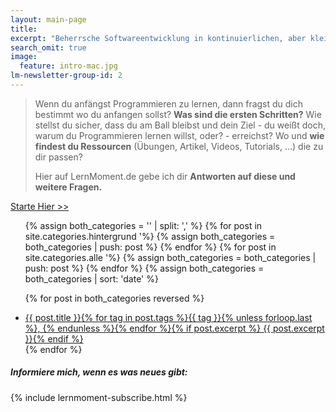 ```yaml
---
layout: main-page
title: 
excerpt: "Beherrsche Softwareentwicklung in kontinuierlichen, aber kleinen Schritten. Vom Anfänger zum Profi in C#, Git, GitHub und mehr."
search_omit: true
image:
  feature: intro-mac.jpg
lm-newsletter-group-id: 2
---
```


> Wenn du anfängst Programmieren zu lernen, dann fragst du dich bestimmt wo du anfangen sollst? **Was sind die ersten Schritten?** Wie stellst du sicher, dass du am Ball bleibst und dein Ziel - du weißt doch, warum du Programmieren lernen willst, oder? - erreichst? Wo und **wie findest du Ressourcen** (Übungen, Artikel, Videos, Tutorials, …) die zu dir passen? 
>
> Hier auf LernMoment.de gebe ich dir **Antworten auf diese und weitere Fragen.**

<a markdown="0" href="{{ site.url }}/starte-hier/" class="notice-button">Starte Hier >></a>

<ul class="post-list">
<!-- Create empty arrays -->
{% assign both_categories = '' | split: ',' %}
<!-- Push to both_categories -->
{% for post in site.categories.hintergrund '%}
  {% assign both_categories = both_categories | push: post %}
{% endfor %}
{% for post in site.categories.alle '%}
  {% assign both_categories = both_categories | push: post %}
{% endfor %}
{% assign both_categories = both_categories | sort: 'date' %}

{% for post in both_categories reversed %} 
  <li><article><a href="{{ site.url }}{{ post.url }}">{{ post.title }}<span class="entry-date">{% for tag in post.tags %}{{ tag }}{% unless forloop.last %}, {% endunless %}{% endfor %}</span>{% if post.excerpt %} <span class="excerpt">{{ post.excerpt }}</span>{% endif %}</a></article></li>
{% endfor %}
</ul>

<div class="subscribe-notice">
	<h5>Informiere mich, wenn es was neues gibt:</h5>
	{% include lernmoment-subscribe.html %}
</div>

